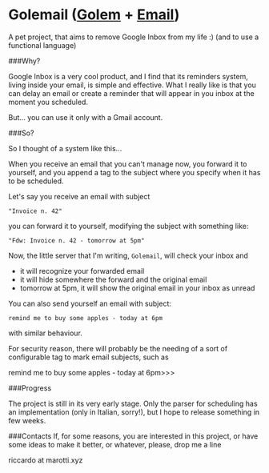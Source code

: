 # Golemail ([Golem](https://en.wikipedia.org/wiki/Golem) + [Email](https://en.wikipedia.org/wiki/Email)) #

A pet project, that aims to remove Google Inbox from my life :) (and to use a functional language)

###Why?

Google Inbox is a very cool product, and I find that its reminders system, living inside your email, is simple and effective.
What I really like is that you can delay an email or create a reminder that will appear in you inbox at the moment you scheduled.

But... you can use it only with a Gmail account.


###So?

So I thought of a system like this...

When you receive an email that you can't manage now, you forward it to yourself, and you append a tag to the subject where you specify when it has to be scheduled.

Let's say you receive an email with subject

    "Invoice n. 42"

you can forward it to yourself, modifying the subject with something like:

    "Fdw: Invoice n. 42 - tomorrow at 5pm"

Now, the little server that I'm writing, `Golemail`, will check your inbox and

- it will recognize your forwarded email
- it will hide somewhere the forward and the original email
- tomorrow at 5pm, it will show the original email in your inbox as unread

You can also send yourself an email with subject:

    remind me to buy some apples - today at 6pm

with similar behaviour.

For security reason, there will probably be the needing of a sort of configurable tag to mark email subjects, such as
    
remind me to buy some apples - today at 6pm>>>

###Progress

The project is still in its very early stage. Only the parser for scheduling has an implementation (only in Italian, sorry!), but I hope to release something in few weeks.

###Contacts
If, for some reasons, you are interested in this project, or have some ideas to make it better, or whatever, please, drop me a line

riccardo at marotti.xyz